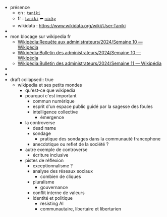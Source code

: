- présence
	- en : [`taniki`](https://en.wikipedia.org/wiki/User:Taniki)
	- fr : [`taniki`](https://fr.wikipedia.org/wiki/Utilisateur:Taniki) ⬅️ [`nicky`](https://fr.wikipedia.org/wiki/Utilisateur:Nicky)
	- wikidata : https://www.wikidata.org/wiki/User:Taniki
-
- mon blocage sur wikipedia fr
	- [Wikipédia:Requête aux administrateurs/2024/Semaine 10 — Wikipédia](https://fr.wikipedia.org/wiki/Wikip%C3%A9dia:Requ%C3%AAte_aux_administrateurs/2024/Semaine_10#Harc%C3%A8lement_de_contributeurs_depuis_Mastodon)
	- [Wikipédia:Bulletin des administrateurs/2024/Semaine 10 — Wikipédia](https://fr.wikipedia.org/wiki/Wikip%C3%A9dia:Bulletin_des_administrateurs/2024/Semaine_10#Harc%C3%A8lement_depuis_Mastodon)
	- [Wikipédia:Bulletin des administrateurs/2024/Semaine 11 — Wikipédia](https://fr.wikipedia.org/wiki/Wikip%C3%A9dia:Bulletin_des_administrateurs/2024/Semaine_11#Mise_en_oeuvre_blocages_d%C3%A9cid%C3%A9s)
-
-
- draft
  collapsed:: true
	- wikipedia et ses petits mondes
		- qu'est-ce que wikipedia
		- pourquoi c'est important
			- commun numérique
			- esprit d'un espace public guidé par la sagesse des foules
			- intelligence collective
				- émergence
		- la controverse
			- dead name
			- sondage
				- pratique des sondages dans la communauté francophone
			- anecdotique ou reflet de la société ?
		- autre exemple de controverse
			- écriture inclusive
		- pistes de réflexion
			- exceptionnalisme ?
			- analyse des réseaux sociaux
				- combien de cliques
			- pluralisme
				- gouvernance
			- conflit interne de valeurs
			- identité et politique
				- resisting AI
				- communautaire, libertaire et libertarien